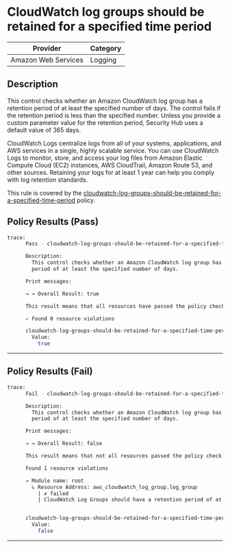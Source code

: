 # CloudWatch log groups should be retained for a specified time period

| Provider            | Category  |
|---------------------|-----------|
| Amazon Web Services | Logging   |

## Description

This control checks whether an Amazon CloudWatch log group has a retention period of at least the specified number of days. The control fails if the retention period is less than the specified number. Unless you provide a custom parameter value for the retention period, Security Hub uses a default value of 365 days.

CloudWatch Logs centralize logs from all of your systems, applications, and AWS services in a single, highly scalable service. You can use CloudWatch Logs to monitor, store, and access your log files from Amazon Elastic Compute Cloud (EC2) instances, AWS CloudTrail, Amazon Route 53, and other sources. Retaining your logs for at least 1 year can help you comply with log retention standards.

This rule is covered by the [cloudwatch-log-groups-should-be-retained-for-a-specified-time-period](https://github.com/hashicorp/policy-library-NIST-Policy-Set-for-AWS-Terraform/blob/main/policies/cloudwatch/cloudwatch-log-groups-should-be-retained-for-a-specified-time-period.sentinel) policy.

## Policy Results (Pass)
```bash
trace:
      Pass - cloudwatch-log-groups-should-be-retained-for-a-specified-time-period.sentinel

      Description:
        This control checks whether an Amazon CloudWatch log group has a retention
        period of at least the specified number of days.

      Print messages:

      → → Overall Result: true

      This result means that all resources have passed the policy check for the policy cloudwatch-log-groups-retention-period.

      ✓ Found 0 resource violations

      cloudwatch-log-groups-should-be-retained-for-a-specified-time-period.sentinel:58:1 - Rule "main"
        Value:
          true
```

---

## Policy Results (Fail)
```bash
trace:
      Fail - cloudwatch-log-groups-should-be-retained-for-a-specified-time-period.sentinel

      Description:
        This control checks whether an Amazon CloudWatch log group has a retention
        period of at least the specified number of days.

      Print messages:

      → → Overall Result: false

      This result means that not all resources passed the policy check and the protected behavior is not allowed for the policy cloudwatch-log-groups-retention-period.

      Found 1 resource violations

      → Module name: root
        ↳ Resource Address: aws_cloudwatch_log_group.log_group
          | ✗ failed
          | CloudWatch Log Groups should have a retention period of at least 365 days or be set to never expire (0). Refer to AWS security best practices for more details.


      cloudwatch-log-groups-should-be-retained-for-a-specified-time-period.sentinel:58:1 - Rule "main"
        Value:
          false
```

---